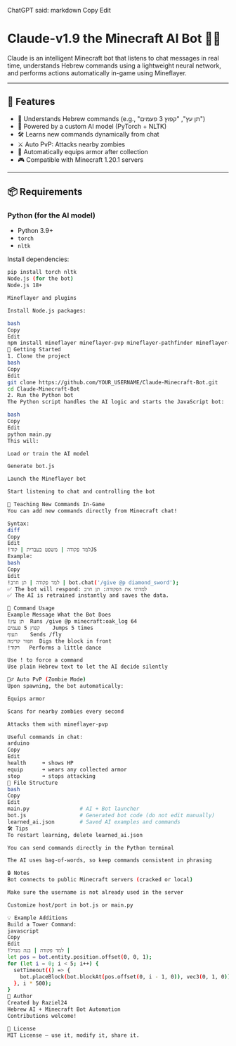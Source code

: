 ChatGPT said:
markdown
Copy
Edit
# Claude-v1.9 the Minecraft AI Bot 🤖🧠

Claude is an intelligent Minecraft bot that listens to chat messages in real time, understands Hebrew commands using a lightweight neural network, and performs actions automatically in-game using Mineflayer.

---

## 🧩 Features

- 💬 Understands Hebrew commands (e.g., "תן עץ", "קפוץ 3 פעמים")
- 🧠 Powered by a custom AI model (PyTorch + NLTK)
- 🛠️ Learns new commands dynamically from chat
- ⚔️ Auto PvP: Attacks nearby zombies
- 🧥 Automatically equips armor after collection
- 🎮 Compatible with Minecraft 1.20.1 servers

---

## 📦 Requirements

### Python (for the AI model)
- Python 3.9+
- `torch`
- `nltk`

Install dependencies:
```bash
pip install torch nltk
Node.js (for the bot)
Node.js 18+

Mineflayer and plugins

Install Node.js packages:

bash
Copy
Edit
npm install mineflayer mineflayer-pvp mineflayer-pathfinder mineflayer-armor-manager vec3
🚀 Getting Started
1. Clone the project
bash
Copy
Edit
git clone https://github.com/YOUR_USERNAME/Claude-Minecraft-Bot.git
cd Claude-Minecraft-Bot
2. Run the Python bot
The Python script handles the AI logic and starts the JavaScript bot:

bash
Copy
Edit
python main.py
This will:

Load or train the AI model

Generate bot.js

Launch the Mineflayer bot

Start listening to chat and controlling the bot

🧠 Teaching New Commands In-Game
You can add new commands directly from Minecraft chat!

Syntax:
diff
Copy
Edit
!למד פקודה | משפט בעברית | קודJS
Example:
bash
Copy
Edit
!למד פקודה | תן חרב | bot.chat('/give @p diamond_sword');
✅ The bot will respond: למדתי את הפקודה: תן חרב
✅ The AI is retrained instantly and saves the data.

💬 Command Usage
Example Message	What the Bot Does
!תן עץ	Runs /give @p minecraft:oak_log 64
קפוץ 5 פעמים	Jumps 5 times
תעוף	Sends /fly
חפור קדימה	Digs the block in front
!רקוד	Performs a little dance

Use ! to force a command
Use plain Hebrew text to let the AI decide silently

🧟‍♂️ Auto PvP (Zombie Mode)
Upon spawning, the bot automatically:

Equips armor

Scans for nearby zombies every second

Attacks them with mineflayer-pvp

Useful commands in chat:
arduino
Copy
Edit
health     ➜ shows HP
equip      ➜ wears any collected armor
stop       ➜ stops attacking
📁 File Structure
bash
Copy
Edit
main.py                # AI + Bot launcher
bot.js                 # Generated bot code (do not edit manually)
learned_ai.json        # Saved AI examples and commands
🛠 Tips
To restart learning, delete learned_ai.json

You can send commands directly in the Python terminal

The AI uses bag-of-words, so keep commands consistent in phrasing

🔒 Notes
Bot connects to public Minecraft servers (cracked or local)

Make sure the username is not already used in the server

Customize host/port in bot.js or main.py

💡 Example Additions
Build a Tower Command:
javascript
Copy
Edit
!למד פקודה | בנה מגדל | 
let pos = bot.entity.position.offset(0, 0, 1);
for (let i = 0; i < 5; i++) {
  setTimeout(() => {
    bot.placeBlock(bot.blockAt(pos.offset(0, i - 1, 0)), vec3(0, 1, 0));
  }, i * 500);
}
🤖 Author
Created by Raziel24
Hebrew AI + Minecraft Bot Automation
Contributions welcome!

📜 License
MIT License – use it, modify it, share it.
